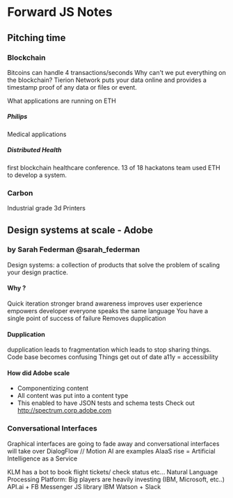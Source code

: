 # Forward JS Notes

## Pitching time

### Blockchain
Bitcoins can handle 4 transactions/seconds
Why can't we put everything on the blockchain?
Tierion Network puts your data online and provides a timestamp proof of any data or files or event.

What applications are running on ETH
##### Philips 
Medical applications

##### Distributed Health
first blockchain healthcare conference. 
13 of 18 hackatons team used ETH to develop a system.

### Carbon 
Industrial grade 3d Printers


## Design systems at scale - Adobe
### by Sarah Federman @sarah_federman
Design systems: a collection of products that solve the problem of scaling your design practice.

#### Why ?
Quick iteration
stronger brand awareness
improves user experience
empowers developer
everyone speaks the same language
You have a single point of success of failure
Removes dupplication

#### Dupplication
dupplication leads to fragmentation which leads to stop sharing things.
Code base becomes confusing
Things get out of date
a11y = accessibility

#### How did Adobe scale
- Componentizing content
- All content was put into a content type
- This enabled to have JSON tests and schema tests
Check out http://spectrum.corp.adobe.com


### Conversational Interfaces
Graphical interfaces are going to fade away and conversational interfaces will take over
DialogFlow // Motion AI are examples
AIaaS rise = Artificial Intelligence as a Service

KLM has a bot to book flight tickets/ check status etc...
Natural Language Processing Platform: Big players are heavily investing (IBM, Microsoft, etc..)
API.ai + FB Messenger JS library
IBM Watson + Slack


